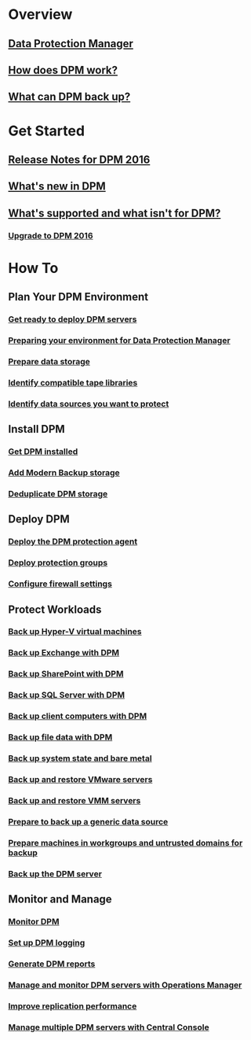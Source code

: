 # Overview
## [Data Protection Manager](dpm-overview.md)
## [How does DPM work?](how-dpm-protects-data.md)
## [What can DPM back up?](dpm-protection-matrix.md)
# Get Started
## [Release Notes for DPM 2016](dpm-release-notes.md)
## [What's new in DPM](what-s-new-in-dpm-2016.md)
## [What's supported and what isn't for DPM?](dpm-support-issues.md)
### [Upgrade to DPM 2016](upgrade-to-dpm-2016.md)
# How To
## Plan Your DPM Environment
### [Get ready to deploy DPM servers](plan-dpm-deployment.md)
### [Preparing your environment for Data Protection Manager](prepare-environment-for-dpm.md)
### [Prepare data storage](plan-long-and-short-term-data-storage.md)
### [Identify compatible tape libraries](identify-compatible-tape-libraries.md)
### [Identify data sources you want to protect](identify-data-sources-to-protect.md)
## Install DPM
### [Get DPM installed](install-dpm.md)
### [Add Modern Backup storage](add-storage.md)
### [Deduplicate DPM storage](deduplicate-dpm-storage.md)
## Deploy DPM
### [Deploy the DPM protection agent](deploy-dpm-protection-agent.md)
### [Deploy protection groups](create-dpm-protection-groups.md)
### [Configure firewall settings](configure-firewall-settings-for-dpm.md)
## Protect Workloads
### [Back up Hyper-V virtual machines](back-up-hyper-v-virtual-machines.md)
### [Back up Exchange with DPM](back-up-exchange.md)
### [Back up SharePoint with DPM](back-up-sharepoint.md)
### [Back up SQL Server with DPM](back-up-sql-server.md)
### [Back up client computers with DPM](back-up-workstations.md)
### [Back up file data with DPM](back-up-file-data.md)
### [Back up system state and bare metal](back-up-system-state-and-bare-metal.md)
### [Back up and restore VMware servers](back-up-vmware.md)
### [Back up and restore VMM servers](back-up-vmm-server.md)
### [Prepare to back up a generic data source](back-up-generic-data-source.md)
### [Prepare machines in workgroups and untrusted domains for backup](back-up-machines-in-workgroups-and-untrusted-domains.md)
### [Back up the DPM server](back-up-the-dpm-server.md)
## Monitor and Manage
### [Monitor DPM](monitor-dpm.md)
### [Set up DPM logging](set-up-dpm-logging.md)
### [Generate DPM reports](generate-dpm-reports.md)
### [Manage and monitor DPM servers with Operations Manager](use-ops-manager-to-manage-monitor-dpm.md)
### [Improve replication performance](improve-replication-performance.md)
### [Manage multiple DPM servers with Central Console](use-central-console-to-manage-multiple-dpm-servers.md)
